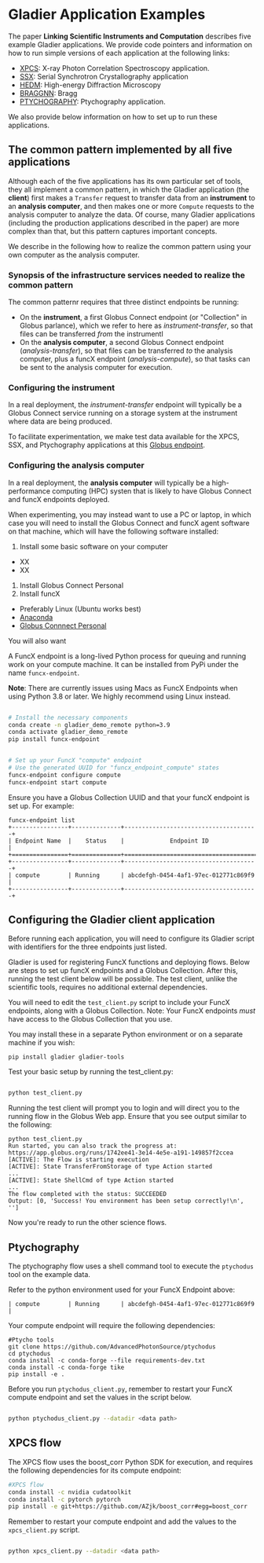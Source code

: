 # Gladier Application Examples

The paper **Linking Scientific Instruments and Computation** describes five example Gladier applications. We provide code pointers and information on how to run simple versions of each application at the following links:

* [XPCS](https://github.com/globus-gladier/gladier-patterns-examples-2022/blob/main/xpcs_client.py): X-ray Photon Correlation Spectroscopy application.
* [SSX](https://github.com/globus-gladier/gladier-patterns-examples-2022/blob/main/ssx_client.py): Serial Synchrotron Crystallography application 
* [HEDM](): High-energy Diffraction Microscopy
* [BRAGGNN](https://github.com/globus-gladier/gladier-patterns-examples-2022/blob/main/braggnn_client.py): Bragg
* [PTYCHOGRAPHY](https://github.com/globus-gladier/gladier-patterns-examples-2022/blob/main/ptychodus_client.py): Ptychography application.

We also provide below information on how to set up to run these applications.


## The common pattern implemented by all five applications

Although each of the five applications has its own particular set of tools, they all implement a common pattern, in which the Gladier application (the **client**) first makes a `Transfer` request to transfer data from an **instrument** to an **analysis computer**, and then makes one or more `Compute` requests to the analysis computer to analyze the data. Of course, many Gladier applications (including the production applications described in the paper) are more complex than that, but this pattern captures important concepts.

We describe in the following how to realize the common pattern using your own computer as the analysis computer.

### Synopsis of the infrastructure services needed to realize the common pattern

The common patternr requires that three distinct endpoints be running:

* On the **instrument**, a first Globus Connect endpoint (or "Collection" in Globus parlance), which we refer to here as *instrument-transfer*, so that files can be transferred *from* the instrumentl
* On the **analysis computer**, a second Globus Connect endpoint (*analysis-transfer*), so that files can be transferred *to* the analysis computer, plus a funcX endpoint (*analysis-compute*), so that tasks can be sent to the analysis computer for execution. 

### Configuring the instrument

In a real deployment, the *instrument-transfer* endpoint will typically be a Globus Connect service running on a storage system at the instrument where data are being produced.

To facilitate experimentation, we make test data available for the XPCS, SSX, and Ptychography applications at this [Globus endpoint](https://app.globus.org/file-manager?origin_id=a17d7fac-ce06-4ede-8318-ad8dc98edd69&origin_path=%2F~%2F). 

### Configuring the analysis computer 

In a real deployment, the **analysis computer** will typically be a high-performance computing (HPC) systen that is likely to have Globus Connect and funcX endpoints deployed. 

When experimenting, you may instead want to use a PC or laptop, in which case you will need to install the Globus Connect and funcX agent software on that machine, which will have the following software installed:

1. Install some basic software on your computer
  * XX
  * XX
1. Install Globus Connect Personal 
1. Install funcX 

* Preferably Linux (Ubuntu works best)
* [Anaconda](https://www.anaconda.com/products/distribution#Downloads)
* [Globus Connnect Personal](https://docs.globus.org/how-to/globus-connect-personal-linux/)

You will also want 

A FuncX endpoint is a long-lived Python process for queuing and running work on your compute machine. It can be installed from PyPi under the name `funcx-endpoint`.

**Note**: There are currently issues using Macs as FuncX Endpoints when using Python 3.8 or later. We highly recommend using Linux instead.

```bash

# Install the necessary components
conda create -n gladier_demo_remote python=3.9
conda activate gladier_demo_remote
pip install funcx-endpoint


# Set up your FuncX "compute" endpoint
# Use the generated UUID for "funcx_endpoint_compute" states
funcx-endpoint configure compute
funcx-endpoint start compute
```

Ensure you have a Globus Collection UUID and that your funcX endpoint is set up. For example:

```
funcx-endpoint list
+----------------+--------------+--------------------------------------+
| Endpoint Name  |    Status    |             Endpoint ID              |
+================+==============+======================================+
+----------------+--------------+--------------------------------------+
| compute        | Running      | abcdefgh-0454-4af1-97ec-012771c869f9 |
+----------------+--------------+--------------------------------------+
```


## Configuring the Gladier client application

Before running each application, you will need to configure its Gladier script with identifiers for the three endpoints just listed.


Gladier is used for registering FuncX functions and deploying flows. Below are steps to
set up funcX endpoints and a Globus Collection. After this, running the test client below
will be possible. The test client, unlike the scientific tools, requires no additional external dependencies.

You will need to edit the `test_client.py` script to include your
FuncX endpoints, along with a Globus Collection. Note: Your
FuncX endpoints _must_ have access to the Globus Collection that you use.

You may install these in a separate Python environment or on a separate machine
if you wish:

```
pip install gladier gladier-tools
```

Test your basic setup by running the test_client.py:

```bash

python test_client.py
```

Running the test client will prompt you to login and will direct you to the running flow in the Globus Web app. Ensure that you see output similar to the following:

```
python test_client.py
Run started, you can also track the progress at:
https://app.globus.org/runs/1742ee41-3e14-4e5e-a191-149857f2ccea
[ACTIVE]: The Flow is starting execution
[ACTIVE]: State TransferFromStorage of type Action started
...
[ACTIVE]: State ShellCmd of type Action started
...
The flow completed with the status: SUCCEEDED
Output: [0, 'Success! You environment has been setup correctly!\n', '']
```

Now you're ready to run the other science flows.

## Ptychography

The ptychography flow uses a shell command tool to execute the `ptychodus` tool on the example data.

Refer to the python environment used for your FuncX Endpoint above:

```
| compute        | Running      | abcdefgh-0454-4af1-97ec-012771c869f9 |
```

Your compute endpoint will require the following dependencies:

```
#Ptycho tools
git clone https://github.com/AdvancedPhotonSource/ptychodus
cd ptychodus
conda install -c conda-forge --file requirements-dev.txt
conda install -c conda-forge tike
pip install -e . 
```

Before you run `ptychodus_client.py`, remember to restart your FuncX compute endpoint and set
the values in the script below.

```bash

python ptychodus_client.py --datadir <data path>
```

## XPCS flow

The XPCS flow uses the boost_corr Python SDK for execution, and requires the following dependencies
for its compute endpoint:

```bash
#XPCS flow
conda install -c nvidia cudatoolkit
conda install -c pytorch pytorch
pip install -e git+https://github.com/AZjk/boost_corr#egg=boost_corr
```


Remember to restart your compute endpoint and add the values to the `xpcs_client.py` script.

```bash

python xpcs_client.py --datadir <data path>
```

